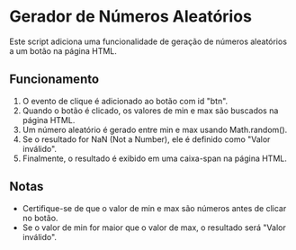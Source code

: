 # Gerador de Números Aleatórios
Este script adiciona uma funcionalidade de geração de números aleatórios a um botão na página HTML.

## Funcionamento
1. O evento de clique é adicionado ao botão com id "btn".
2. Quando o botão é clicado, os valores de min e max são buscados na página HTML.
3. Um número aleatório é gerado entre min e max usando Math.random().
4. Se o resultado for NaN (Not a Number), ele é definido como "Valor inválido".
5. Finalmente, o resultado é exibido em uma caixa-span na página HTML.

## Notas
- Certifique-se de que o valor de min e max são números antes de clicar no botão.
- Se o valor de min for maior que o valor de max, o resultado será "Valor inválido".
